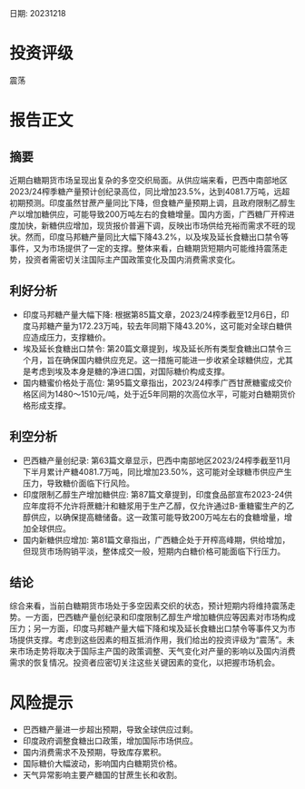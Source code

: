 
日期: 20231218

# 投资评级

震荡

# 报告正文

## 摘要

近期白糖期货市场呈现出复杂的多空交织局面。从供应端来看，巴西中南部地区2023/24榨季糖产量预计创纪录高位，同比增加23.5%，达到4081.7万吨，远超初期预测。印度虽然甘蔗产量同比下降，但食糖产量预期上调，且政府限制乙醇生产以增加糖供应，可能导致200万吨左右的食糖增量。国内方面，广西糖厂开榨进度加快，新糖供应增加，现货报价普遍下调，反映出市场供给充裕而需求不旺的现状。然而，印度马邦糖产量同比大幅下降43.2%，以及埃及延长食糖出口禁令等事件，又为市场提供了一定的支撑。整体来看，白糖期货短期内可能维持震荡走势，投资者需密切关注国际主产国政策变化及国内消费需求变化。

## 利好分析

* 印度马邦糖产量大幅下降: 根据第85篇文章，2023/24榨季截至12月6日，印度马邦糖产量为172.23万吨，较去年同期下降43.20%，这可能对全球白糖供应造成压力，支撑糖价。
* 埃及延长食糖出口禁令: 第20篇文章提到，埃及延长所有类型食糖出口禁令三个月，旨在确保国内糖供应充足。这一措施可能进一步收紧全球糖供应，尤其是考虑到埃及本身是糖的净进口国，对国际糖价构成支撑。
* 国内糖蜜价格处于高位: 第95篇文章指出，2023/24榨季广西甘蔗糖蜜成交价格区间为1480～1510元/吨，处于近5年同期的次高位水平，可能对白糖期货价格形成支撑。

## 利空分析

* 巴西糖产量创纪录: 第63篇文章显示，巴西中南部地区2023/24榨季截至11月下半月累计产糖4081.7万吨，同比增加23.50%，这可能对全球糖市供应产生压力，导致糖价面临下行风险。
* 印度限制乙醇生产增加糖供应: 第87篇文章提到，印度食品部宣布2023-24供应年度将不允许将蔗糖汁和糖浆用于生产乙醇，仅允许通过B-重糖蜜生产的乙醇供应，以确保提高糖储备。这一政策可能导致200万吨左右的食糖增量，增加全球供应。
* 国内新糖供应增加: 第81篇文章指出，广西糖企处于开榨高峰期，供给增加，但现货市场购销平淡，整体成交一般，短期内白糖价格可能面临下行压力。

## 结论

综合来看，当前白糖期货市场处于多空因素交织的状态，预计短期内将维持震荡走势。一方面，巴西糖产量创纪录和印度限制乙醇生产增加糖供应等因素对市场构成压力；另一方面，印度马邦糖产量大幅下降和埃及延长食糖出口禁令等事件又为市场提供支撑。考虑到这些因素的相互抵消作用，我们给出的投资评级为“震荡”。未来市场走势将取决于国际主产国的政策调整、天气变化对产量的影响以及国内消费需求的恢复情况。投资者应密切关注这些关键因素的变化，以把握市场机会。

# 风险提示

* 巴西糖产量进一步超出预期，导致全球供应过剩。
* 印度政府调整食糖出口政策，增加国际市场供应。
* 国内消费需求不及预期，导致库存累积。
* 国际糖价大幅波动，影响国内白糖期货价格。
* 天气异常影响主要产糖国的甘蔗生长和收割。
